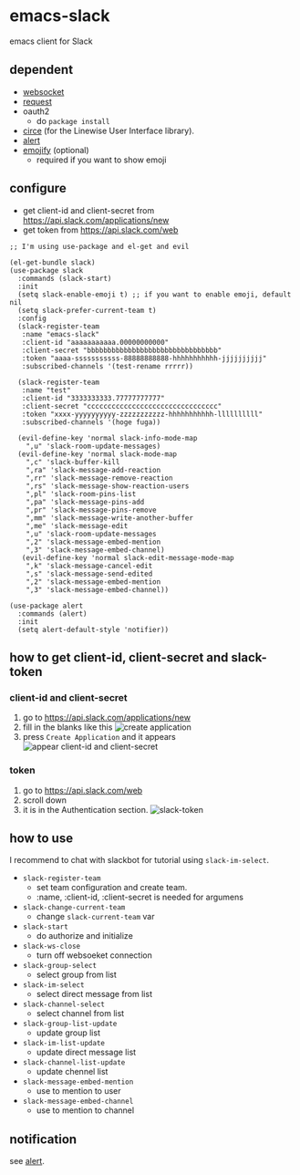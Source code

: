 # emacs-slack

emacs client for Slack

## dependent
- [websocket](https://github.com/ahyatt/emacs-websocket)
- [request](https://github.com/tkf/emacs-request)
- oauth2
  - do `package install`
- [circe](https://github.com/jorgenschaefer/circe) (for the Linewise
  User Interface library).
- [alert](https://github.com/jwiegley/alert)
- [emojify](https://github.com/iqbalansari/emacs-emojify) (optional)
  - required if you want to show emoji


## configure

- get client-id and client-secret from https://api.slack.com/applications/new
- get token from https://api.slack.com/web

```elisp
;; I'm using use-package and el-get and evil

(el-get-bundle slack)
(use-package slack
  :commands (slack-start)
  :init
  (setq slack-enable-emoji t) ;; if you want to enable emoji, default nil
  (setq slack-prefer-current-team t)
  :config
  (slack-register-team
   :name "emacs-slack"
   :client-id "aaaaaaaaaaa.00000000000"
   :client-secret "bbbbbbbbbbbbbbbbbbbbbbbbbbbbbbbb"
   :token "aaaa-sssssssssss-88888888888-hhhhhhhhhhh-jjjjjjjjjj"
   :subscribed-channels '(test-rename rrrrr))

  (slack-register-team
   :name "test"
   :client-id "3333333333.77777777777"
   :client-secret "cccccccccccccccccccccccccccccccc"
   :token "xxxx-yyyyyyyyyy-zzzzzzzzzzz-hhhhhhhhhhh-llllllllll"
   :subscribed-channels '(hoge fuga))

  (evil-define-key 'normal slack-info-mode-map
    ",u" 'slack-room-update-messages)
  (evil-define-key 'normal slack-mode-map
    ",c" 'slack-buffer-kill
    ",ra" 'slack-message-add-reaction
    ",rr" 'slack-message-remove-reaction
    ",rs" 'slack-message-show-reaction-users
    ",pl" 'slack-room-pins-list
    ",pa" 'slack-message-pins-add
    ",pr" 'slack-message-pins-remove
    ",mm" 'slack-message-write-another-buffer
    ",me" 'slack-message-edit
    ",u" 'slack-room-update-messages
    ",2" 'slack-message-embed-mention
    ",3" 'slack-message-embed-channel)
   (evil-define-key 'normal slack-edit-message-mode-map
    ",k" 'slack-message-cancel-edit
    ",s" 'slack-message-send-edited
    ",2" 'slack-message-embed-mention
    ",3" 'slack-message-embed-channel))

(use-package alert
  :commands (alert)
  :init
  (setq alert-default-style 'notifier))

```


## how to get client-id, client-secret and slack-token

### client-id and client-secret

1. go to https://api.slack.com/applications/new
2. fill in the blanks like this
![create application](https://github.com/yuya373/emacs-slack/wiki/images/how_to_get_client_id_and_client_secret_1.png)
3. press `Create Application` and it appears
![appear client-id and client-secret](https://github.com/yuya373/emacs-slack/wiki/images/how_to_get_client_id_and_client_secret_2.png)


### token

1. go to https://api.slack.com/web
2. scroll down
3. it is in the Authentication section.
![slack-token](https://github.com/yuya373/emacs-slack/wiki/images/how_to_get_api_token.png)

## how to use

I recommend to chat with slackbot for tutorial using `slack-im-select`.

- `slack-register-team`
  - set team configuration and create team.
  - :name, :client-id, :client-secret is needed for argumens
- `slack-change-current-team`
  - change `slack-current-team` var
- `slack-start`
  - do authorize and initialize
- `slack-ws-close`
  - turn off websoeket connection
- `slack-group-select`
  - select group from list
- `slack-im-select`
  - select direct message from list
- `slack-channel-select`
  - select channel from list
- `slack-group-list-update`
  - update group list
- `slack-im-list-update`
  - update direct message list
- `slack-channel-list-update`
  - update chennel list
- `slack-message-embed-mention`
  - use to mention to user
- `slack-message-embed-channel`
  - use to mention to channel



## notification

see [alert](https://github.com/jwiegley/alert).
